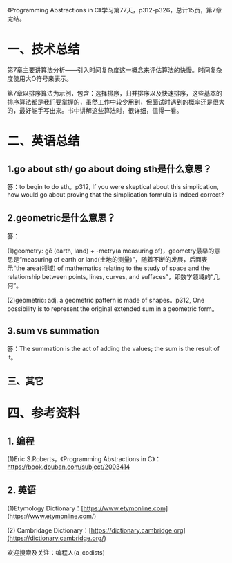 《Programming Abstractions in C》学习第77天，p312-p326，总计15页，第7章完结。

# 一、技术总结

第7章主要讲算法分析——引入时间复杂度这一概念来评估算法的快慢。时间复杂度使用大O符号来表示。

第7章以排序算法为示例，包含：选择排序，归并排序以及快速排序，这些基本的排序算法都是我们要掌握的，虽然工作中较少用到，但面试时遇到的概率还是很大的，最好能手写出来。书中讲解这些算法时，很详细，值得一看。

# 二、英语总结

## 1.go about sth/ go about doing sth是什么意思？

答：to begin to do sth。p312, If you were skeptical about this simplication, how would go about proving that the simplication formula is indeed correct?

## 2.geometric是什么意思？

答：

(1)geometry: gē (earth, land) + -metry(a measuring of)，geometry最早的意思是“measuring of earth or land(土地的测量)”，随着不断的发展，后面表示“the area(领域) of mathematics relating to the study of space and the relationship between points, lines, curves, and suffaces”，即数学领域的“几何”。

(2)geometric: adj. a geometric pattern is made of shapes。p312, One possibility is to represent the original extended sum in a geometric form。

## 3.sum vs summation

答：The summation is the act of adding the values; the sum is the result of it。

## 三、其它

# 四、参考资料

## 1. 编程

(1)Eric S.Roberts，《Programming Abstractions in C》：https://book.douban.com/subject/2003414

## 2. 英语

(1)Etymology Dictionary：[https://www.etymonline.com](https://www.etymonline.com/)

(2) Cambridage Dictionary：[https://dictionary.cambridge.org](https://dictionary.cambridge.org/)


欢迎搜索及关注：编程人(a_codists)
